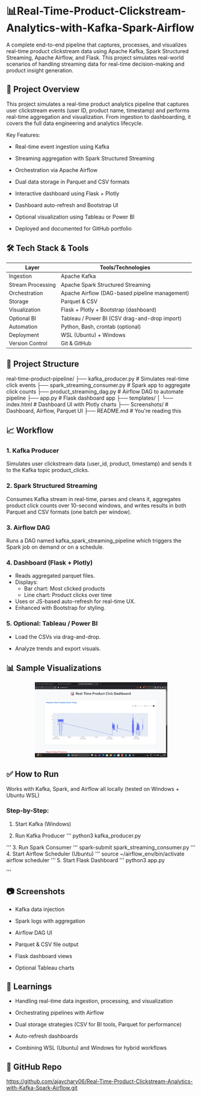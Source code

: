 # 📊Real-Time-Product-Clickstream-Analytics-with-Kafka-Spark-Airflow

A complete end-to-end pipeline that captures, processes, and visualizes real-time product clickstream data using Apache Kafka, Spark Structured Streaming, Apache Airflow, and Flask. This project simulates real-world scenarios of handling streaming data for real-time decision-making and product insight generation.

## 🚀 Project Overview
This project simulates a real-time product analytics pipeline that captures user clickstream events (user ID, product name, timestamp) and performs real-time aggregation and visualization. From ingestion to dashboarding, it covers the full data engineering and analytics lifecycle.

Key Features:
- Real-time event ingestion using Kafka

- Streaming aggregation with Spark Structured Streaming

- Orchestration via Apache Airflow

- Dual data storage in Parquet and CSV formats

- Interactive dashboard using Flask + Plotly

- Dashboard auto-refresh and Bootstrap UI

- Optional visualization using Tableau or Power BI

- Deployed and documented for GitHub portfolio

## 🛠️ Tech Stack & Tools
| Layer             | Tools/Technologies                             |
| ----------------- | ---------------------------------------------- |
| Ingestion         | Apache Kafka                                   |
| Stream Processing | Apache Spark Structured Streaming              |
| Orchestration     | Apache Airflow (DAG-based pipeline management) |
| Storage           | Parquet & CSV                                  |
| Visualization     | Flask + Plotly + Bootstrap (dashboard)         |
| Optional BI       | Tableau / Power BI (CSV drag-and-drop import)  |
| Automation        | Python, Bash, crontab (optional)               |
| Deployment        | WSL (Ubuntu) + Windows                         |
| Version Control   | Git & GitHub                                   |

## 📂 Project Structure

real-time-product-pipeline/
├── kafka_producer.py                  # Simulates real-time click events
├── spark_streaming_consumer.py       # Spark app to aggregate click counts
├── product_streaming_dag.py          # Airflow DAG to automate pipeline
├── app.py                            # Flask dashboard app
├── templates/
│   └── index.html                    # Dashboard UI with Plotly charts
├── Screenshots/                      # Dashboard, Airflow, Parquet UI
├── README.md                         # You're reading this


## 📈 Workflow

### 1. Kafka Producer
Simulates user clickstream data (user_id, product, timestamp) and sends it to the Kafka topic product_clicks.

### 2. Spark Structured Streaming
Consumes Kafka stream in real-time, parses and cleans it, aggregates product click counts over 10-second windows, and writes results in both Parquet and CSV formats (one batch per window).

### 3. Airflow DAG
Runs a DAG named kafka_spark_streaming_pipeline which triggers the Spark job on demand or on a schedule.

### 4. Dashboard (Flask + Plotly)
- Reads aggregated parquet files.
- Displays:
  - Bar chart: Most clicked products
  - Line chart: Product clicks over time
- Uses <meta> or JS-based auto-refresh for real-time UX.
- Enhanced with Bootstrap for styling.

### 5. Optional: Tableau / Power BI

- Load the CSVs via drag-and-drop.

- Analyze trends and export visuals.

## 📊 Sample Visualizations

<p align="center"> <img src="Screenshots/Flask%20With%20BS%20Dashboard1.jpeg" width="70%"> </p>

## ✅ How to Run
Works with Kafka, Spark, and Airflow all locally (tested on Windows + Ubuntu WSL)

### Step-by-Step:
1. Start Kafka (Windows)

2. Run Kafka Producer
'''
python3 kafka_producer.py

'''
3. Run Spark Consumer
'''
spark-submit spark_streaming_consumer.py
'''
4. Start Airflow Scheduler (Ubuntu)
'''
source ~/airflow_env/bin/activate
airflow scheduler
'''
5. Start Flask Dashboard
'''
python3 app.py

'''

## 📷 Screenshots

- Kafka data injection

- Spark logs with aggregation

- Airflow DAG UI

- Parquet & CSV file output

- Flask dashboard views
  
- Optional Tableau charts

## 🧠 Learnings

- Handling real-time data ingestion, processing, and visualization

- Orchestrating pipelines with Airflow

- Dual storage strategies (CSV for BI tools, Parquet for performance)

- Auto-refresh dashboards

- Combining WSL (Ubuntu) and Windows for hybrid workflows

## 🔗 GitHub Repo

https://github.com/ajaychary06/Real-Time-Product-Clickstream-Analytics-with-Kafka-Spark-Airflow.git











